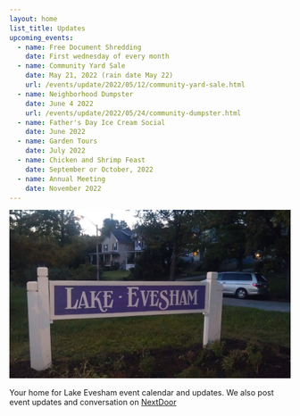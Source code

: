 ```yaml
---
layout: home
list_title: Updates
upcoming_events:
  - name: Free Document Shredding
    date: First wednesday of every month
  - name: Community Yard Sale
    date: May 21, 2022 (rain date May 22)
    url: /events/update/2022/05/12/community-yard-sale.html
  - name: Neighborhood Dumpster
    date: June 4 2022
    url: /events/update/2022/05/24/community-dumpster.html
  - name: Father's Day Ice Cream Social
    date: June 2022
  - name: Garden Tours
    date: July 2022
  - name: Chicken and Shrimp Feast
    date: September or October, 2022
  - name: Annual Meeting
    date: November 2022
---
```


![Lake Evesham Neighborhood Sign](/img/sign.jpg)

Your home for Lake Evesham event calendar and updates. We also post event updates and conversation on [NextDoor](https://nextdoor.com)
